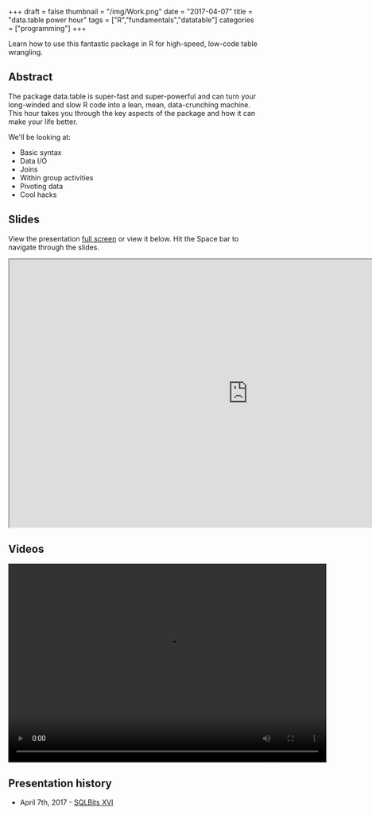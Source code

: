 +++
draft = false
thumbnail = "/img/Work.png"
date = "2017-04-07"
title = "data.table power hour"
tags = ["R","fundamentals","datatable"]
categories = ["programming"]
+++

Learn how to use this fantastic package in R for high-speed, low-code table wrangling.

## Abstract
The package data.table is super-fast and super-powerful and can turn your long-winded and slow R code into a lean, mean, data-crunching machine. This hour takes you through the key aspects of the package and how it can make your life better.

We'll be looking at:

- Basic syntax
- Data I/O
- Joins
- Within group activities
- Pivoting data
- Cool hacks

## Slides
View the presentation [full screen](http://stephlocke.info/Rtraining/datatablepowerhour.html) or view it below. Hit the Space bar to navigate through the slides.

<iframe src="http://stephlocke.info/Rtraining/datatablepowerhour.html" width="960" height="540"></iframe>


## Videos

<link href="//amp.azure.net/libs/amp/latest/skins/amp-default/azuremediaplayer.min.css" rel="stylesheet">
<link rel="stylesheet" href="//amp.azure.net/libs/amp/latest/skins/amp-default/azuremediaplayer.min.css" />
<script src= "//amp.azure.net/libs/amp/latest/azuremediaplayer.min.js"></script>
<div id="ctl00_ctl00_PageBody_Body_SessionVideo_VideoPanelAzureMediaPlayer">
<div class="responsive-video">
<video id="ctl00_ctl00_PageBody_Body_SessionVideo_AzurePlayer" class="azuremediaplayer amp-default-skin amp-big-play-centered" width="640" height="400" allowfullstreen="" controls="" data-setup="{&quot;logo&quot;: { &quot;enabled&quot;: false}, &quot;techOrder&quot;: [&quot;azureHtml5JS&quot;, &quot;flashSS&quot;, &quot;html5FairPlayHLS&quot;,&quot;silverlightSS&quot;, &quot;html5&quot;], &quot;nativeControlsForTouch&quot;: false}">
<source id="AzurePlayerSource" src="https://sqlbitsvideo.streaming.mediaservices.windows.net/02e5234e-aaca-497e-9f3f-7d5c3a8b1744/5706.ism/manifest" type="application/vnd.ms-sstr+xml" />
</video>
</div>
</div>


## Presentation history
- April 7th, 2017 - [SQLBits XVI](http://sqlbits.com/Sessions/Event16/data_table_power_hour)
